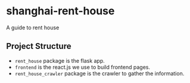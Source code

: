 # shanghai-rent-house
A guide to rent house

## Project Structure
- `rent_house` package is the flask app.
- `frontend` is the react.js we use to build frontend pages.
- `rent_house_crawler` package is the crawler to gather the information.